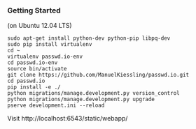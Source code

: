 ### Getting Started
(on Ubuntu 12.04 LTS)

    sudo apt-get install python-dev python-pip libpq-dev
    sudo pip install virtualenv
    cd ~
    virtualenv passwd.io-env
    cd passwd.io-env
    source bin/activate
    git clone https://github.com/ManuelKiessling/passwd.io.git
    cd passwd.io
    pip install -e ./
    python migrations/manage.development.py version_control
    python migrations/manage.development.py upgrade
    pserve development.ini --reload

Visit http://localhost:6543/static/webapp/

